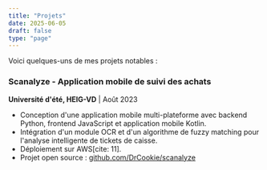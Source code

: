 ```yaml
---
title: "Projets"
date: 2025-06-05
draft: false
type: "page"
---
```


Voici quelques-uns de mes projets notables :

### Scanalyze - Application mobile de suivi des achats
**Université d'été, HEIG-VD** | Août 2023

* Conception d'une application mobile multi-plateforme avec backend Python, frontend JavaScript et application mobile Kotlin.
* Intégration d'un module OCR et d'un algorithme de fuzzy matching pour l'analyse intelligente de tickets de caisse.
* Déploiement sur AWS[cite: 11].
* Projet open source : [github.com/DrCookie/scanalyze](https://github.com/DrCookie/scanalyze)
